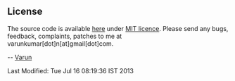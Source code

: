 License
-------
The source code is available [here](https://github.com/varunkumar/plan-man) under [MIT licence](http://varunkumar.mit-license.org/). Please send any bugs, feedback, complaints, patches to me at varunkumar[dot]n[at]gmail[dot]com.

-- [Varun](http://www.varunkumar.me)

Last Modified: Tue Jul 16 08:19:36 IST 2013